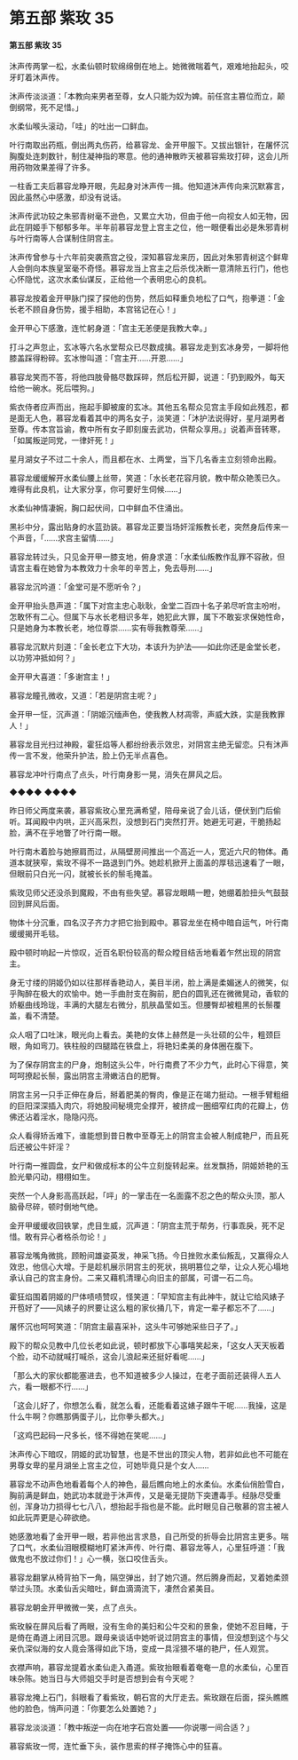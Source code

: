 # 第五部 紫玫 35

#### 第五部 紫玫 35

沐声传两掌一松，水柔仙顿时软绵绵倒在地上。她微微喘着气，艰难地抬起头，咬牙盯着沐声传。

沐声传淡淡道：「本教向来男者至尊，女人只能为奴为婢。前任宫主篡位而立，颠倒纲常，死不足惜。」

水柔仙喉头滚动，「哇」的吐出一口鲜血。

叶行南取出药瓶，倒出两丸伤药，给慕容龙、金开甲服下。又拔出银针，在屠怀沉胸腹处连刺数针，制住凝神指的寒意。他的通神散昨天被慕容紫玫打碎，这会儿所用药物效果差得了许多。

一柱香工夫后慕容龙睁开眼，先起身对沐声传一揖。他知道沐声传向来沉默寡言，因此虽然心中感激，却没有说话。

沐声传武功较之朱邪青树毫不逊色，又累立大功，但由于他一向视女人如无物，因此在阴姬手下郁郁多年。半年前慕容龙登上宫主之位，他一眼便看出必是朱邪青树与叶行南等人合谋制住阴宫主。

沐声传曾参与十六年前突袭燕宫之役，深知慕容龙来历，因此对朱邪青树这个鲜卑人会倒向本族皇室毫不奇怪。慕容龙当上宫主之后杀伐决断一意清除五行门，他也心怀隐忧，这次水柔仙谋反，正给他一个表明忠心的良机。

慕容龙按着金开甲脉门探了探他的伤势，然后如释重负地松了口气，抱拳道：「金长老不顾自身伤势，援手相助，本宫铭记在心！」

金开甲心下感激，连忙躬身道：「宫主无恙便是我教大幸。」

打斗之声忽止，玄冰等六名水堂帮众已尽数成擒。慕容龙走到玄冰身旁，一脚将他膝盖踩得粉碎。玄冰惨叫道：「宫主开……开恩……」

慕容龙笑而不答，将他四肢骨骼尽数踩碎，然后松开脚，说道：「扔到殿外，每天给他一碗水。死后喂狗。」

紫衣侍者应声而出，拖起手脚被废的玄冰。其他五名帮众见宫主手段如此残忍，都是面无人色，慕容龙看着其中的两名女子，淡笑道：「沐护法说得好，星月湖男者至尊。传本宫旨谕，教中所有女子即刻废去武功，供帮众享用。」说着声音转寒，「如属叛逆同党，一律奸死！」

星月湖女子不过二十余人，而且都在水、土两堂，当下几名香主立刻领命出殿。

慕容龙缓缓解开水柔仙腰上丝带，笑道：「水长老花容月貌，教中帮众艳羡已久。难得有此良机，让大家分享，你可要好生伺候……」

水柔仙神情凄婉，胸口起伏间，口中鲜血不住涌出。

黑衫中分，露出贴身的水蓝劲装。慕容龙正要当场奸淫叛教长老，突然身后传来一个声音，「……求宫主留情……」

慕容龙转过头，只见金开甲一膝支地，俯身求道：「水柔仙叛教作乱罪不容赦，但请宫主看在她曾为本教效力十余年的辛苦上，免去辱刑……」

慕容龙沉吟道：「金堂可是不愿听令？」

金开甲抬头恳声道：「属下对宫主忠心耿耿，金堂二百四十名子弟尽听宫主吩咐，怎敢怀有二心。但属下与水长老相识多年，她犯此大罪，属下不敢妄求保她性命，只是她身为本教长老，地位尊崇……实有辱我教尊荣……」

慕容龙沉默片刻道：「金长老立下大功，本该升为护法——如此你还是金堂长老，以功劳冲抵如何？」

金开甲大喜道：「多谢宫主！」

慕容龙瞳孔微收，又道：「若是阴宫主呢？」

金开甲一怔，沉声道：「阴姬沉缅声色，使我教人材凋零，声威大跌，实是我教罪人！」

慕容龙目光扫过神殿，霍狂焰等人都纷纷表示效忠，对阴宫主绝无留恋。只有沐声传一言不发，他荣升护法，脸上仍无半点喜色。

慕容龙冲叶行南点了点头，叶行南身影一晃，消失在屏风之后。

◆◆◆◆ ◆◆◆◆

昨日师父两度来袭，慕容紫玫心里充满希望，陪母亲说了会儿话，便伏到门后偷听。耳闻殿中内哄，正兴高采烈，没想到石门突然打开。她避无可避，干脆扬起脸，满不在乎地瞥了叶行南一眼。

叶行南木着脸与她擦肩而过，从隔壁房间推出一个高近一人，宽近六尺的物体。甬道本就狭窄，紫玫不得不一路退到门外。她趁机掀开上面盖的厚毯迅速看了一眼，但眼前只白光一闪，就被长长的鬃毛掩盖。

紫玫见师父还没杀到魔殿，不由有些失望。慕容龙眼睛一瞪，她绷着脸扭头气鼓鼓回到屏风后面。

物体十分沉重，四名汉子齐力才把它抬到殿中。慕容龙坐在椅中暗自运气，叶行南缓缓揭开毛毯。

殿中顿时响起一片惊叹，近百名职份较高的帮众瞠目结舌地看着乍然出现的阴宫主。

身无寸缕的阴姬仍如以往那样香艳动人，美目半闭，脸上满是柔媚迷人的微笑，似乎陶醉在极大的欢愉中。她一手曲肘支在胸前，肥白的圆乳还在微微晃动，香软的娇躯曲线玲珑，丰满的大腿左右微分，肌肤晶莹如玉。但腰臀却被粗黑的长鬃覆盖，看不清楚。

众人咽了口吐沫，眼光向上看去。美艳的女体上赫然是一头壮硕的公牛，粗颈巨眼，角如弯刀。铁柱般的四腿踏在铁盘上，将艳妇柔美的身体圈在腹下。

为了保存阴宫主的尸身，炮制这头公牛，叶行南费了不少力气，此时心下得意，笑呵呵撩起长鬃，露出阴宫主滑嫩洁白的肥臀。

阴宫主另一只手正伸在身后，掰着肥美的臀肉，像是正在竭力挺动。一根手臂粗细的巨阳深深插入肉穴，将她股间秘境完全撑开，被挤成一圈细窄红肉的花瓣上，仿佛还沾着淫水，隐隐闪亮。

众人看得矫舌难下，谁能想到昔日教中至尊无上的阴宫主会被人制成艳尸，而且死后还被公牛奸淫？

叶行南一推圆盘，女尸和做成标本的公牛立刻旋转起来。丝发飘扬，阴姬娇艳的玉脸光晕闪动，栩栩如生。

突然一个人身影高高跃起，「呯」的一掌击在一名面露不忍之色的帮众头顶，那人脑骨尽碎，顿时倒地气绝。

金开甲缓缓收回铁掌，虎目生威，沉声道：「阴宫主荒于帮务，行事乖戾，死不足惜。敢有异心者格杀勿论！」

慕容龙嘴角微挑，顾盼间雄姿英发，神采飞扬。今日挫败水柔仙叛乱，又赢得众人效忠，他信心大增。于是趁机展示阴宫主的死状，挑明篡位之举，让众人死心塌地承认自己的宫主身份。二来又藉机清理心向旧主的部属，可谓一石二鸟。

霍狂焰围着阴姬的尸体啧啧赞叹，怪笑道：「早知宫主有此神牛，就让它给风婊子开苞好了——风婊子的屄要让这么粗的家伙捅几下，肯定一辈子都忘不了……」

屠怀沉也呵呵笑道：「阴宫主最喜采补，这头牛可够她采些日子了。」

殿下的帮众见教中几位长老如此说，顿时都放下心事嘻笑起来，「这女人天天板着个脸，动不动就喊打喊杀，这会儿浪起来还挺好看呢……」

「那么大的家伙都能塞进去，也不知道被多少人操过，在老子面前还装得人五人六，看一眼都不行……」

「这会儿好了，你想怎么看，就怎么看，还能看着这婊子跟牛干呢……我操，这是什么牛啊？你瞧那俩蛋子儿，比你拳头都大。」

「这鸡巴起码一尺多长，怪不得她在笑呢……」

沐声传心下暗叹，阴姬的武功智慧，也是不世出的顶尖人物，若非如此也不可能在男尊女卑的星月湖坐上宫主之位，可她毕竟只是个女人……

慕容龙不动声色地看着每个人的神色，最后瞧向地上的水柔仙。水柔仙俏脸雪白，胸前满是鲜血，她武功本就逊于沐声传，又是毫无提防下突遭毒手。经脉尽受重创，浑身功力损得七七八八，想抬起手指也是不能。此时眼见自己敬慕的宫主被人如此玩弄更是心碎欲绝。

她感激地看了金开甲一眼，若非他出言求恳，自己所受的折辱会比阴宫主更多。喘了口气，水柔仙泪眼模糊地盯紧沐声传、叶行南、慕容龙等人，心里狂呼道：「我做鬼也不放过你们！」心一横，张口咬住舌头。

慕容龙翻掌从椅背拍下一角，隔空弹出，封了她穴道。然后腾身而起，叉着她柔颈举过头顶。水柔仙舌尖暗吐，鲜血滴滴流下，凄然合紧美目。

慕容龙朝金开甲微微一笑，点了点头。

紫玫躲在屏风后看了两眼，没有生命的美妇和公牛交和的景象，使她不忍目睹，于是倚在甬道上闭目沉思。跟母亲谈话中她听说过阴宫主的事情，但没想到这个与父亲仇深似海的女人竟会落得如此下场，变成一具淫猥不堪的艳尸，任人观赏。

衣襟声响，慕容龙提着水柔仙走入甬道。紫玫抬眼看着奄奄一息的水柔仙，心里百味杂陈。她当日与大师姐交手时是否想到会有今天呢？

慕容龙掩上石门，斜眼看了看紫玫，朝石宫的大厅走去。紫玫跟在后面，探头瞧瞧他的脸色，悄声问道：「你要怎么处置她？」

慕容龙淡淡道：「教中叛逆一向在地字石宫处置——你说哪一间合适？」

慕容紫玫一愕，连忙垂下头，装作思索的样子掩饰心中的狂喜。

